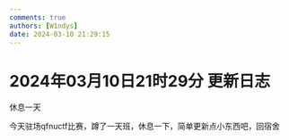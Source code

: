 ```yaml
---
comments: true
authors: [W1ndys]
date: 2024-03-10 21:29:15
---
```


# 2024年03月10日21时29分 更新日志

休息一天

<!-- more -->

今天驻场qfnuctf比赛，蹲了一天班，休息一下，简单更新点小东西吧，回宿舍